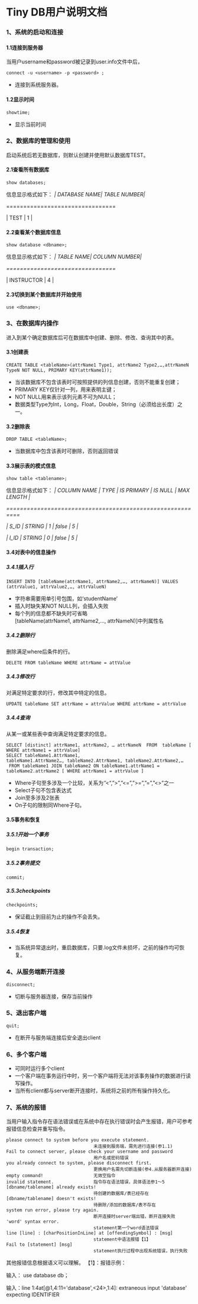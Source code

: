 # Tiny DB用户说明文档

### 1、系统的启动和连接

#### 1.1连接到服务器

当用户username和password被记录到user.info文件中后，

```plain
connect -u <username> -p <password> ;
```
* 连接到系统服务器。
#### 1.2显示时间

```plain
showtime;                           
```
* 显示当前时间
### 2、数据库的管理和使用

启动系统后若无数据库，则默认创建并使用默认数据库TEST。

#### 2.1查看所有数据库

```plain
show databases;
```
信息显示格式如下：
*| DATABASE NAME| TABLE NUMBER|*

================================

| TEST | 1 |

#### 2.2查看某个数据库信息

```plain
show database <dbname>;
```
信息显示格式如下：
*| TABLE NAME| COLUMN NUMBER|*

*================================*

| INSTRUCTOR | 4 | 

#### 2.3切换到某个数据库并开始使用

```plain
use <dbname>;
```
### 3、在数据库内操作

进入到某个确定数据库后可在数据库中创建、删除、修改、查询其中的表。

#### 3.1创建表

```plain
CREATE TABLE <tableName>(attrName1 Type1, attrName2 Type2,…,attrNameN TypeN NOT NULL, PRIMARY KEY(attrName1));
```
* 当该数据库不包含该表时可按照提供的列信息创建，否则不能重复创建；
* PRIMARY KEY仅针对一列，用来表明主键；
* NOT NULL用来表示该列元素不可为NULL；
* 数据类型Type为Int，Long，Float，Double，String（必须给出长度）之一。
#### 3.2删除表

```plain
DROP TABLE <tableName>;
```
* 当数据库中包含该表时可删除，否则返回错误
#### 3.3展示表的模式信息

```plain
show table <tablename>;
```
信息显示格式如下：
*| COLUMN NAME | TYPE | IS PRIMARY | IS NULL | MAX LENGTH |*

*==========================================================*

*| S_ID | STRING | 1 | false | 5 |*

*| I_ID | STRING | 0 | false | 5 |*

#### 3.4对表中的信息操作

##### 3.4.1插入行

```plain
INSERT INTO [tableName(attrName1, attrName2,…, attrNameN)] VALUES (attrValue1, attrValue2,…, attrValueN)
```
* 字符串需要用单引号包围，如‘studentName’
* 插入时缺失某NOT NULL列，会插入失败
* 每个列的信息都不缺失时可省略[tableName(attrName1, attrName2,…, attrNameN)]中列属性名
##### 3.4.2删除行

删除满足where后条件的行。

```plain
DELETE FROM tableName WHERE attrName = attValue
```
##### 3.4.3修改行

对满足特定要求的行，修改其中特定的信息。

```plain
UPDATE tableName SET attrName = attrValue WHERE attrName = attrValue
```
##### 3.4.4查询

从某一或某些表中查询满足特定要求的信息。

```plain
SELECT [distinct] attrName1, attrName2, … attrNameN  FROM  tableName [ WHERE attrName1 = attrValue]
SELECT tableName1.AttrName1, tableName1.AttrName2…, tableName2.AttrName1, tableName2.AttrName2,…  FROM tableName1 JOIN tableName2 ON tableName1.attrName1 = tableName2.attrName2 [ WHERE attrName1 = attrValue ]
```
* Where子句至多涉及一个比较，关系为‘’<“,”>”,”<=”,”>=”,”=”,”<>”之一
* Select子句不包含表达式
* Join至多涉及2张表
* On子句的限制同Where子句。
#### 3.5事务和恢复

##### 3.5.1开始一个事务

```plain
begin transaction;
```
##### 3.5.2事务提交

```plain
commit;
```
##### 3.5.3checkpoints

```plain
checkpoints;
```
* 保证截止到目前为止的操作不会丢失。
##### 3.5.4恢复

* 当系统异常退出时，重启数据库，只要.log文件未损坏，之前的操作均可恢复。
### 4、从服务端断开连接

```plain
disconnect;
```
* 切断与服务器连接，保存当前操作
### 5、退出客户端

```plain
quit;
```
* 在断开与服务端连接后安全退出client
### 6、多个客户端

* 可同时运行多个client
* 一个客户端在事务运行中时，另一个客户端将无法对该事务操作的数据进行读写操作。
* 当所有client都与server断开连接时，系统将之前的所有操作持久化。
### 7、系统的报错

当用户输入指令存在语法错误或在系统中存在执行错误时会产生报错，用户可参考报错信息检查并重写指令。

```shell
please connect to system before you execute statement.
                                 未连接到服务端，需先进行连接(参1.1)
Fail to connect server, please check your username and password
                                 用户名或密码错误
you already connect to system, please disconnect first.
                                 更换用户名需先切断连接(参4.从服务器断开连接)
empty command!                   无效空指令
invalid statement.               指令存在语法错误，具体语法参1～5
[dbname/tablename] already exists!
                                 待创建的数据库/表已经存在
[dbname/tablename] doesn't exists!
                                 待删除/添加的数据库/表不存在    
system run error, please try again.
                                 断开连接时server端出错，断开连接失败
'word' syntax error.
                                 statement第一个word语法错误
line [line] : [charPositionInLine] at [offendingSymbol] : [msg]
                                 statement中语法报错【1】                                
Fail to [statement] [msg]
                                 statement执行过程中出现系统错误，执行失败
```
其他报错信息根据语义可以理解。
【1】：报错示例：

输入： use database db；

输入：line 1:4at[@1,4:11='database',<24>,1:4]: extraneous input 'database' expecting IDENTIFIER

